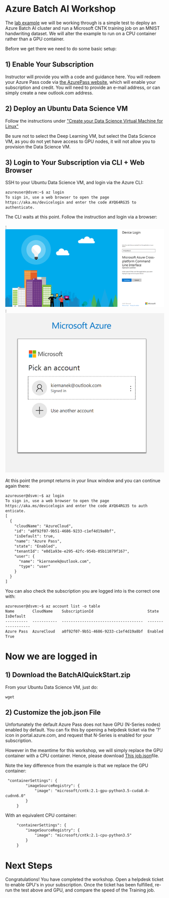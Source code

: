 # Azure Batch AI Workshop

The <a href="https://docs.microsoft.com/en-us/azure/batch-ai/">lab example</a> we will be working through is a simple test to deploy an Azure Batch AI cluster and run a Microsoft CNTK training job on an MNIST handwriting dataset. We will alter the example to run on a CPU container rather than a GPU container. 

Before we get there we need to do some basic setup: 

## 1) Enable Your Subscription

Instructor will provide you with a code and guidance here. You will redeem your Azure Pass code via <a href="https://www.microsoftazurepass.com/">the AzurePass website</a>, which will enable your subscription and credit. You will need to provide an e-mail address, or can simply create a new outlook.com address. 

## 2) Deploy an Ubuntu Data Science VM

Follow the instructions under <a href="https://docs.microsoft.com/en-us/azure/machine-learning/data-science-virtual-machine/dsvm-ubuntu-intro">"Create your Data Science Virtual Machine for Linux"</a>

Be sure not to select the Deep Learning VM, but select the Data Science VM, as you do not yet have access to GPU nodes, it will not allow you to provision the Data Science VM. 

## 3) Login to Your Subscription via CLI + Web Browser

SSH to your Ubuntu Data Science VM, and login via the Azure CLI: 

```
azureuser@dsvm:~$ az login
To sign in, use a web browser to open the page https://aka.ms/devicelogin and enter the code AYQ64RG35 to authenticate.
```

The CLI waits at this point. Follow the instruction and login via a browser:

:![devcelogin](images/devicelogin.PNG)
:![connect](images/pickaccount.PNG)

At this point the prompt returns in your linux window and you can continue again there: 
```
azureuser@dsvm:~$ az login
To sign in, use a web browser to open the page https://aka.ms/devicelogin and enter the code AYQ64RG35 to auth
enticate.
[
  {
    "cloudName": "AzureCloud",
    "id": "a0f92f07-9b51-4686-9233-c1ef4d19a8bf",
    "isDefault": true,
    "name": "Azure Pass",
    "state": "Enabled",
    "tenantId": "e0d1a93e-e295-42fc-954b-05b11079f167",
    "user": {
      "name": "kiernanek@outlook.com",
      "type": "user"
    }
  }
]
```
You can also check the subscription you are logged into is the correct one with:
```
azureuser@dsvm:~$ az account list -o table
Name        CloudName    SubscriptionId                        State    IsDefault
----------  -----------  ------------------------------------  -------  -----------
Azure Pass  AzureCloud   a0f92f07-9b51-4686-9233-c1ef4d19a8bf  Enabled  True
```

# Now we are logged in

## 1) Download the BatchAIQuickStart.zip

From your Ubuntu Data Science VM, just do:

```
wget 
```

## 2) Customize the job.json File

Unfortunately the default Azure Pass does not have GPU (N-Series nodes) enabled by default. You can fix this by opening a helpdesk ticket via the '?' icon in portal.azure.com, and request that N-Series is enabled for your subscription. 

However in the meantime for this workshop, we will simply replace the GPU container with a CPU container. Hence, please download <a href="job.json">This job.json</a>file. 

Note the key difference from the example is that we replace the GPU container:
```
 "containerSettings": {
         "imageSourceRegistry": {
             "image": "microsoft/cntk:2.1-gpu-python3.5-cuda8.0-cudnn6.0"
         }
     }
```
With an equivalent CPU container: 
```
     "containerSettings": {
         "imageSourceRegistry": {
             "image": "microsoft/cntk:2.1-cpu-python3.5"
         }
     }
```

# Next Steps

Congratulations! You have completed the workshop. Open a helpdesk ticket to enable GPU's in your subscription. Once the ticket has been fulfilled, re-run the test above and GPU, and compare the speed of the Training job. 
